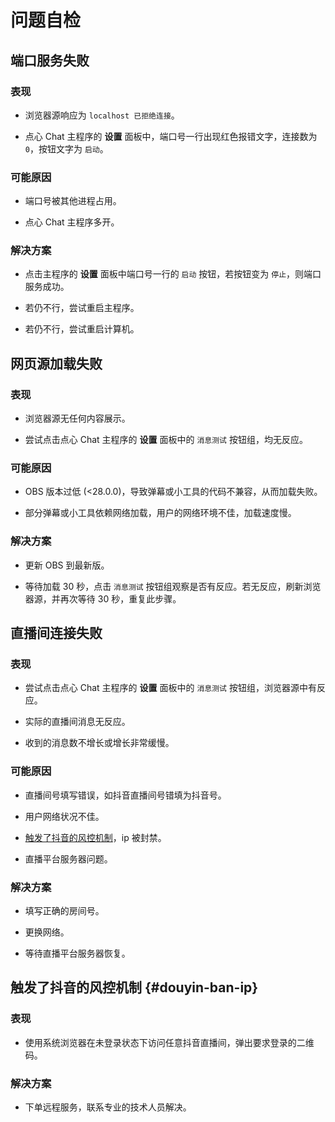 # 问题自检

## 端口服务失败

### 表现

- 浏览器源响应为 `localhost 已拒绝连接`。

- 点心 Chat 主程序的 **设置** 面板中，端口号一行出现红色报错文字，连接数为 `0`，按钮文字为 `启动`。

### 可能原因

- 端口号被其他进程占用。

- 点心 Chat 主程序多开。

### 解决方案

- 点击主程序的 **设置** 面板中端口号一行的 `启动` 按钮，若按钮变为 `停止`，则端口服务成功。

- 若仍不行，尝试重启主程序。

- 若仍不行，尝试重启计算机。

## 网页源加载失败

### 表现

- 浏览器源无任何内容展示。

- 尝试点击点心 Chat 主程序的 **设置** 面板中的 `消息测试` 按钮组，均无反应。

### 可能原因

- OBS 版本过低 (<28.0.0)，导致弹幕或小工具的代码不兼容，从而加载失败。

- 部分弹幕或小工具依赖网络加载，用户的网络环境不佳，加载速度慢。

### 解决方案

- 更新 OBS 到最新版。

- 等待加载 30 秒，点击 `消息测试` 按钮组观察是否有反应。若无反应，刷新浏览器源，并再次等待 30 秒，重复此步骤。

## 直播间连接失败

### 表现

- 尝试点击点心 Chat 主程序的 **设置** 面板中的 `消息测试` 按钮组，浏览器源中有反应。

- 实际的直播间消息无反应。

- 收到的消息数不增长或增长非常缓慢。

### 可能原因

- 直播间号填写错误，如抖音直播间号错填为抖音号。

- 用户网络状况不佳。

- [触发了抖音的风控机制](#douyin-ban-ip)，ip 被封禁。

- 直播平台服务器问题。

### 解决方案

- 填写正确的房间号。

- 更换网络。

- 等待直播平台服务器恢复。

## 触发了抖音的风控机制 {#douyin-ban-ip}

### 表现

- 使用系统浏览器在未登录状态下访问任意抖音直播间，弹出要求登录的二维码。

### 解决方案

- 下单远程服务，联系专业的技术人员解决。